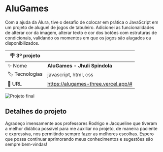 # AluGames

Com a ajuda da Alura, tive o desafio de colocar em prática o JavaScript em um projeto de aluguel de jogos de tabuleiro. Adicionei as funcionalidades de alterar cor da imagem, alterar texto e cor dos botões com estruturas de condicionais, validando os momentos em que os jogos são alugados ou disponibilizados.

| :placard: 3º projeto |     |
| -------------  | --- |
| :sparkles: Nome        | **AluGames - Jhuli Spindola**
| :label: Tecnologias | javascript, html, css
| :rocket: URL         | https://alugames-three.vercel.app/#

<!-- Inserir imagem com a #vitrinedev ao final do link -->
![Projeto final](https://github.com/jhuspindola/alugames/assets/105029642/865918c3-3119-41da-887f-22952f269099?#vitrinedev)

## Detalhes do projeto

Agradeço imensamente aos professores Rodrigo e Jacqueline que tiveram a melhor didática possível para me auxiliar no projeto, de maneira paciente e expressiva, nos permitindo sempre fazer as melhores escolhas. Espero que possa continuar aprimorando meus conhecimentos e sugestões são sempre bem-vindas!
